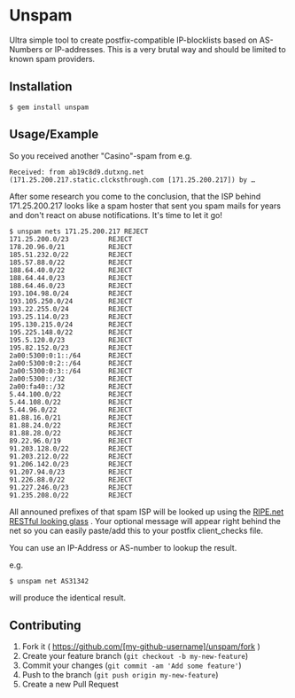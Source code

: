 # Unspam

Ultra simple tool to create postfix-compatible IP-blocklists based on AS-Numbers or IP-addresses. This is a very brutal way and should be limited to known spam providers.

## Installation

    $ gem install unspam

## Usage/Example

So you received another "Casino"-spam from e.g.

```
Received: from ab19c8d9.dutxng.net (171.25.200.217.static.clcksthrough.com [171.25.200.217]) by …
```

After some research you come to the conclusion, that the ISP behind 171.25.200.217 looks like a spam hoster that sent you spam mails for years and don't react on abuse notifications. It's time to let it go!


```shell
$ unspam nets 171.25.200.217 REJECT
171.25.200.0/23          REJECT
178.20.96.0/21           REJECT
185.51.232.0/22          REJECT
185.57.88.0/22           REJECT
188.64.40.0/22           REJECT
188.64.44.0/23           REJECT
188.64.46.0/23           REJECT
193.104.98.0/24          REJECT
193.105.250.0/24         REJECT
193.22.255.0/24          REJECT
193.25.114.0/23          REJECT
195.130.215.0/24         REJECT
195.225.148.0/22         REJECT
195.5.120.0/23           REJECT
195.82.152.0/23          REJECT
2a00:5300:0:1::/64       REJECT
2a00:5300:0:2::/64       REJECT
2a00:5300:0:3::/64       REJECT
2a00:5300::/32           REJECT
2a00:fa40::/32           REJECT
5.44.100.0/22            REJECT
5.44.108.0/22            REJECT
5.44.96.0/22             REJECT
81.88.16.0/21            REJECT
81.88.24.0/22            REJECT
81.88.28.0/22            REJECT
89.22.96.0/19            REJECT
91.203.128.0/22          REJECT
91.203.212.0/22          REJECT
91.206.142.0/23          REJECT
91.207.94.0/23           REJECT
91.226.88.0/22           REJECT
91.227.246.0/23          REJECT
91.235.208.0/22          REJECT
```

All announed prefixes of that spam ISP will be looked up using the [RIPE.net RESTful looking glass](https://stat.ripe.net/docs/data_api) . Your optional message will appear right behind the net so you can easily paste/add this to your postfix client_checks file.

You can use an IP-Address or AS-number to lookup the result.

e.g.

```shell
$ unspam net AS31342
```

will produce the identical result.


## Contributing

1. Fork it ( https://github.com/[my-github-username]/unspam/fork )
2. Create your feature branch (`git checkout -b my-new-feature`)
3. Commit your changes (`git commit -am 'Add some feature'`)
4. Push to the branch (`git push origin my-new-feature`)
5. Create a new Pull Request
